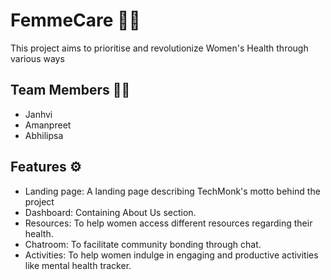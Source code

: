 # FemmeCare 💅👸

This project aims to prioritise and revolutionize Women's Health through various ways

## Team Members 👭👭

- Janhvi
- Amanpreet
- Abhilipsa

## Features ⚙️

- Landing page: A landing page describing TechMonk's motto behind the project
- Dashboard: Containing About Us section.
- Resources: To help women access different resources regarding their health.
- Chatroom: To facilitate community bonding through chat.
- Activities: To help women indulge in engaging and productive activities like mental health tracker.


